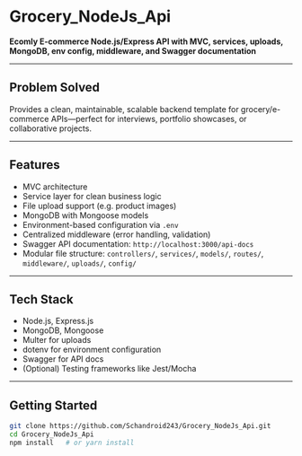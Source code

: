 # Grocery_NodeJs_Api

**Ecomly E-commerce Node.js/Express API with MVC, services, uploads, MongoDB, env config, middleware, and Swagger documentation**

---

## Problem Solved
Provides a clean, maintainable, scalable backend template for grocery/e-commerce APIs—perfect for interviews, portfolio showcases, or collaborative projects.

---

## Features
- MVC architecture
- Service layer for clean business logic
- File upload support (e.g. product images)
- MongoDB with Mongoose models
- Environment-based configuration via `.env`
- Centralized middleware (error handling, validation)
- Swagger API documentation: `http://localhost:3000/api-docs`
- Modular file structure: `controllers/`, `services/`, `models/`, `routes/`, `middleware/`, `uploads/`, `config/`

---

## Tech Stack
- Node.js, Express.js
- MongoDB, Mongoose
- Multer for uploads
- dotenv for environment configuration
- Swagger for API docs
- (Optional) Testing frameworks like Jest/Mocha

---

## Getting Started

```bash
git clone https://github.com/Schandroid243/Grocery_NodeJs_Api.git
cd Grocery_NodeJs_Api
npm install   # or yarn install
